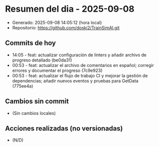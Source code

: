 # Resumen del dia - 2025-09-08

- Generado: 2025-09-08 14:05:12 (hora local)
- Repositorio: https://github.com/doski2/TrainSimAI.git

## Commits de hoy

- 14:05 - feat: actualizar configuración de linters y añadir archivo de progreso detallado (be0da31)
- 00:53 - feat: actualizar el archivo de comentarios en español; corregir errores y documentar el progreso (7c9e923)
- 00:53 - feat: actualizar el flujo de trabajo CI y mejorar la gestión de dependencias; añadir nuevos eventos y pruebas para GetData (775ee4a)

## Cambios sin commit

- (Sin cambios locales)

## Acciones realizadas (no versionadas)

- (N/D)
